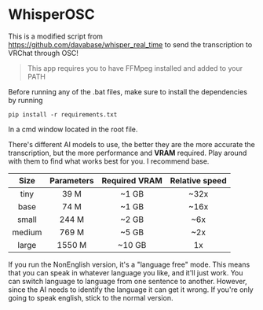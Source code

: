 # WhisperOSC

This is a modified script from https://github.com/davabase/whisper_real_time to send the transcription to VRChat through OSC!

> This app requires you to have FFMpeg installed and added to your PATH

Before running any of the .bat files, make sure to install the dependencies by running

```
pip install -r requirements.txt
```

In a cmd window located in the root file.

There's different AI models to use, the better they are the more accurate the transcription, but the more performance and **VRAM** required. Play around with them to find what works best for you. I recommend base.

|  Size  | Parameters | Required VRAM | Relative speed |
|:------:|:----------:|:-------------:|:--------------:|
|  tiny  |    39 M    |     ~1 GB     |      ~32x      |
|  base  |    74 M    |     ~1 GB     |      ~16x      |
| small  |   244 M    |     ~2 GB     |      ~6x       |
| medium |   769 M    |     ~5 GB     |      ~2x       |
| large  |   1550 M   |    ~10 GB     |       1x       |

If you run the NonEnglish version, it's a "language free" mode. This means that you can speak in whatever language you like, and it'll just work. You can switch language to language from one sentence to another. However, since the AI needs to identify the language it can get it wrong. If you're only going to speak english, stick to the normal version.